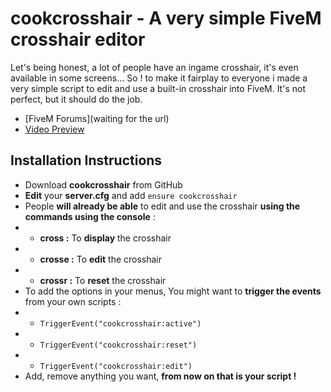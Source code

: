 # cookcrosshair - A very simple FiveM crosshair editor
Let's being honest, a lot of people have an ingame crosshair, it's even available in some screens... 
So ! to make it fairplay to everyone i made a very simple script to edit and use a built-in crosshair into FiveM.
It's not perfect, but it should do the job.

- [FiveM Forums](waiting for the url)
- [Video Preview](https://streamable.com/41qq12)

## Installation Instructions
- Download **cookcrosshair** from GitHub
- **Edit** your **server.cfg** and add ``ensure cookcrosshair``
- People **will already be able** to edit and use the crosshair **using the commands using the console** :
- - **cross :** To **display** the crosshair
- - **crosse :** To **edit** the crosshair
- - **crossr :** To **reset** the crosshair
- To add the options in your menus, You might want to **trigger the events** from your own scripts :
- - ``TriggerEvent("cookcrosshair:active")``
- - ``TriggerEvent("cookcrosshair:reset")``
- - ``TriggerEvent("cookcrosshair:edit")``
- Add, remove anything you want, **from now on that is your script !**
